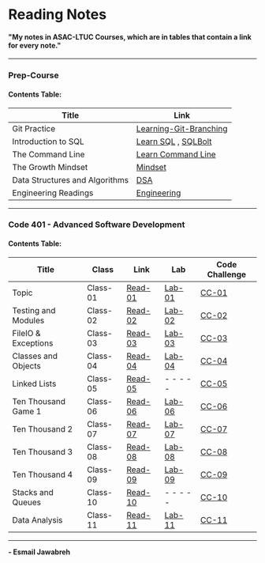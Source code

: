 # Reading Notes
#### "My notes in ASAC-LTUC Courses, which are in tables that contain a link for every note."

---

### Prep-Course
#### Contents Table:

| Title               | Link                                                                                                    |
| ----------------    | ----------------------------------------------------                                                    |
| Git Practice        | [Learning-Git-Branching](https://github.com/Esmail-Jawabreh/Learning-Git-Branching#42-juggling-commits) |
| Introduction to SQL | [Learn SQL](./PrepCourse/Sql.MD) , [SQLBolt](https://github.com/Esmail-Jawabreh/SQL-Bolt)               |
| The Command Line    | [Learn Command Line](./PrepCourse/Terminal.MD)                                                          |
| The Growth Mindset  | [Mindset](./PrepCourse/Mindset.md)                                                                      |
| Data Structures and Algorithms | [DSA](./PrepCourse/DSA.MD)                                                                   |
| Engineering Readings | [Engineering](./PrepCourse/Engineering.MD)                                                             |

---

### Code 401 - Advanced Software Development
#### Contents Table:

| Title               |   Class  |     Link                                  | Lab                                                               | Code Challenge                                                                                               | 
|  ---                |    ---   | ------------------                        | ---                                                               |    ---                                                                                                       |
| Topic               | Class-01 | [Read-01](./ReadClasses/Read-Class-01.md) | [Lab-01](https://github.com/Esmail-Jawabreh/snakes-cafe)          | [CC-01](https://github.com/Esmail-Jawabreh/data-structures-and-algorithms/tree/main/CC/reverseArray)         |
| Testing and Modules | Class-02 | [Read-02](./ReadClasses/Read-Class-02.md) | [Lab-02](https://github.com/Esmail-Jawabreh/math-series)          | [CC-02](https://github.com/Esmail-Jawabreh/data-structures-and-algorithms/tree/main/CC/arrayInsertShift)     |
| FileIO & Exceptions | Class-03 | [Read-03](./ReadClasses/Read-Class-03.md) | [Lab-03](https://github.com/Esmail-Jawabreh/madlib-cli)           | [CC-03](https://github.com/Esmail-Jawabreh/data-structures-and-algorithms/tree/main/CC/arrayBinarySearch)    |
| Classes and Objects | Class-04 | [Read-04](./ReadClasses/Read-Class-04.md) | [Lab-04](https://github.com/Esmail-Jawabreh/pythonic-garage-band) | [CC-04](https://github.com/Esmail-Jawabreh/data-structures-and-algorithms/tree/main/CC/Mock_Interviews/CC04) |
| Linked Lists        | Class-05 | [Read-05](./ReadClasses/Read-Class-05.md) | - - - - -                                                         | [CC-05](https://github.com/Esmail-Jawabreh/data-structures-and-algorithms/tree/main/CC/linkedLists)          |
| Ten Thousand Game 1 | Class-06 | [Read-06](./ReadClasses/Read-Class-06.md) | [Lab-06](https://github.com/Esmail-Jawabreh/ten-thousand)         | [CC-06](https://github.com/Esmail-Jawabreh/data-structures-and-algorithms/tree/main/CC/linkedLists)          |
| Ten Thousand 2      | Class-07 | [Read-07](./ReadClasses/Read-Class-07.md) | [Lab-07](https://github.com/Esmail-Jawabreh/ten-thousand)         | [CC-07](https://github.com/Esmail-Jawabreh/data-structures-and-algorithms/tree/main/CC/linkedLists)          |
| Ten Thousand 3      | Class-08 | [Read-08](./ReadClasses/Read-Class-08.md) | [Lab-08](https://github.com/Esmail-Jawabreh/ten-thousand)         | [CC-08](https://github.com/Esmail-Jawabreh/data-structures-and-algorithms/tree/main/CC/linkedLists)          |
| Ten Thousand 4      | Class-09 | [Read-09](./ReadClasses/Read-Class-09.md) | [Lab-09](https://github.com/Esmail-Jawabreh/ten-thousand)         | [CC-09](https://github.com/Esmail-Jawabreh/data-structures-and-algorithms/tree/main/CC/Mock_Interviews/CC09) |
| Stacks and Queues   | Class-10 | [Read-10](./ReadClasses/Read-Class-10.md) | - - - - -                                                         | [CC-10](https://github.com/Esmail-Jawabreh/data-structures-and-algorithms/tree/main/CC/stack_and_queue)      |
| Data Analysis       | Class-11 | [Read-11](./ReadClasses/Read-Class-11.md) | [Lab-11]() | [CC-11]() |

--- 

**- Esmail Jawabreh**